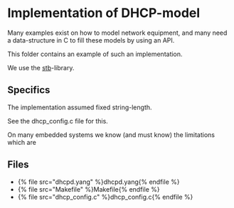 # Implementation of DHCP-model

Many examples exist on how to model network equipment, and many need
a data-structure in C to fill these models by using an API.

This folder contains an example of such an implementation.

We use the [stb](https://github.com/nothings/stb)-library.

## Specifics

The implementation assumed fixed string-length.

See the dhcp_config.c file for this.

On many embedded systems we know (and must know) the limitations
which are 


## Files

- {% file src="dhcpd.yang" %}dhcpd.yang{% endfile %}
- {% file src="Makefile" %}Makefile{% endfile %}
- {% file src="dhcp_config.c" %}dhcp_config.c{% endfile %}

